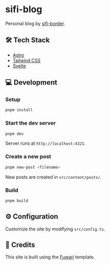 # sifi-blog

Personal blog by [sifi-border](https://github.com/sifi-border).

## 🛠️ Tech Stack

- [Astro](https://astro.build)
- [Tailwind CSS](https://tailwindcss.com)
- [Svelte](https://svelte.dev)

## 💻 Development

### Setup

```bash
pnpm install
```

### Start the dev server

```bash
pnpm dev
```

Server runs at `http://localhost:4321`.

### Create a new post

```bash
pnpm new-post <filename>
```

New posts are created in `src/content/posts/`.

### Build

```bash
pnpm build
```

## ⚙️ Configuration

Customize the site by modifying `src/config.ts`.

## 📄 Credits

This site is built using the [Fuwari](https://github.com/saicaca/fuwari) template.
